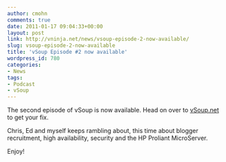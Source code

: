 ```yaml
---
author: cmohn
comments: true
date: 2011-01-17 09:04:33+00:00
layout: post
link: http://vninja.net/news/vsoup-episode-2-now-available/
slug: vsoup-episode-2-now-available
title: 'vSoup Episode #2 now available'
wordpress_id: 780
categories:
- News
tags:
- Podcast
- vSoup
---
```


The second episode of vSoup is now available. Head on over to [vSoup.net](http://vSoup.net) to get your fix.

Chris, Ed and myself keeps rambling about, this time about blogger recruitment, high availability, security and the HP Proliant MicroServer.

Enjoy!
